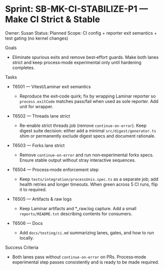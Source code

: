 # Sprint: SB-MK-CI-STABILIZE-P1 — Make CI Strict & Stable

Owner: Susan
Status: Planned
Scope: CI config + reporter exit semantics + test gating (no kernel changes)

Goals
- Eliminate spurious exits and remove best‑effort guards. Make both lanes strict and keep process‑mode experimental only until hardening completes.

Tasks
- T6501 — Vitest/Laminar exit semantics
  - Reproduce the exit‑code quirk; fix by wrapping Laminar reporter so `process.exitCode` matches pass/fail when used as sole reporter. Add unit for wrapper.

- T6502 — Threads lane strict
  - Re-enable strict threads job (remove `continue-on-error`). Keep digest suite decision: either add a minimal `src/digest/generator.ts` shim or permanently exclude digest specs and document rationale.

- T6503 — Forks lane strict
  - Remove `continue-on-error` and run non‑experimental forks specs. Ensure stable output without stray interactive sequences.

- T6504 — Process‑mode enforcement step
  - Keep `tests/integration/processUnix.spec.ts` as a separate job; add health retries and longer timeouts. When green across 5 CI runs, flip it to required.

- T6505 — Artifacts & raw logs
  - Keep Laminar artifacts and *_raw.log capture. Add a small `reports/README.txt` describing contents for consumers.

- T6506 — Docs
  - Add `docs/testing/ci.md` summarizing lanes, gates, and how to run locally.

Success Criteria
- Both lanes pass without `continue-on-error` on PRs. Process‑mode experimental step passes consistently and is ready to be made required.

